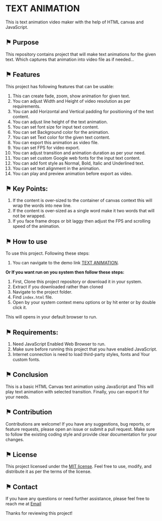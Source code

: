 # TEXT ANIMATION 

This is text animation video maker with the help of HTML canvas and JavaScript.

## &#9873; Purpose

This repository contains project that will make text animations for the given text. Which captures that animation into video file as if needed...

## &#9873; Features

This project has following features that can be usable:

1. This can create fade, zoom, show animation for given text.
2. You can adjust Width and Height of video resolution as per requirements.
3. You can add Horizontal and Vertical padding for positioning of the text content.
4. You can adjust line height of the text animation.
5. You can set font size for input text content.
6. You can set Background color for the animation.
7. You can set Text color for the given text content.
8. You can export this animation as video file.
9. You can set FPS for video export.
10. You can adjust transition and animation duration as per your need.
11. You can set custom Google web fonts for the input text content.
12. You can add font style as Normal, Bold, Italic and Underlined text.
13. You can set text alignment in the animation.
14. You can play and preview animation before export as video.

## &#9873; Key Points:

1. If the content is over-sized to the container of canvas context this will wrap the words into new line.
2. If the content is over-sized as a single word make it two words that will not be wrapped.
3. If you face frame drops or bit laggy then adjust the FPS and scrolling speed of the animation.

## &#9873; How to use

To use this project. Following these steps:

1. You can navigate to the demo link [TEXT ANIMATION](https://arathinai.blogspot.com/p/text-animation.html).

**Or If you want run on you system then follow these steps:**

1. First, Clone this project repository or download it in your system.
2. Extract if you downloaded rather than cloned
3. Navigate to the project folder.
4. Find `index.html` file.
5. Open by your system context menu options or by hit enter or by double click it.

This will opens in your default browser to run. 

## &#9873; Requirements:

1. Need JavaScript Enabled Web Browser to run.
2. Make sure before running this project that you have enabled JavaScript.
3. Internet connection is need to load third-party styles, fonts and Your custom fonts.

## &#9873; Conclusion

This is a basic HTML Canvas text animation using JavaScript and This will play text animation with selected transition. Finally, you can export it for your needs.

## &#9873; Contribution

Contributions are welcome! If you have any suggestions, bug reports, or feature requests, please open an issue or submit a pull request. Make sure to follow the existing coding style and provide clear documentation for your changes.

## &#9873; License

This project licensed under the [MIT license](LICENSE). Feel free to use, modify, and distribute it as per the terms of the license.

## &#9873; Contact

If you have any questions or need further assistance, please feel free to reach me at [Email](mailto:resulttext)

Thanks for reviewing this project!
